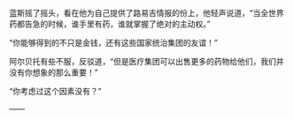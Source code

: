 蓝斯摇了摇头，看在他为自己提供了路易吉情报的份上，他轻声说道，“当全世界药都告急的时候，谁手里有药，谁就掌握了绝对的主动权。”

“你能够得到的不只是金钱，还有这些国家统治集团的友谊！”

阿尔贝托有些不服，反驳道，“但是医疗集团可以出售更多的药物给他们，我们并没有你想象的那么重要！”

“你考虑过这个因素没有？”

——

